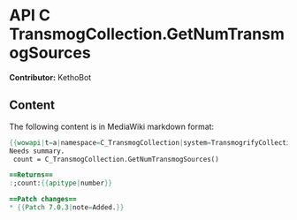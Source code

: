 # API C TransmogCollection.GetNumTransmogSources

**Contributor:** KethoBot

## Content

The following content is in MediaWiki markdown format:

```mediawiki
{{wowapi|t=a|namespace=C_TransmogCollection|system=TransmogrifyCollection}}
Needs summary.
 count = C_TransmogCollection.GetNumTransmogSources()

==Returns==
:;count:{{apitype|number}}

==Patch changes==
* {{Patch 7.0.3|note=Added.}}
```
